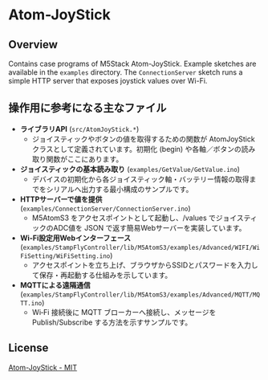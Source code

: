 # Atom-JoyStick

## Overview

Contains case programs of M5Stack Atom-JoyStick.
Example sketches are available in the `examples` directory. The `ConnectionServer` sketch runs a simple HTTP server that exposes joystick values over Wi-Fi.

## 操作用に参考になる主なファイル

- **ライブラリAPI** (`src/AtomJoyStick.*`)
  - ジョイスティックやボタンの値を取得するための関数が AtomJoyStick クラスとして定義されています。初期化 (begin) や各軸／ボタンの読み取り関数がここにあります。
- **ジョイスティックの基本読み取り** (`examples/GetValue/GetValue.ino`)
  - デバイスの初期化から各ジョイスティック軸・バッテリー情報の取得までをシリアルへ出力する最小構成のサンプルです。
- **HTTPサーバーで値を提供** (`examples/ConnectionServer/ConnectionServer.ino`)
  - M5AtomS3 をアクセスポイントとして起動し、/values でジョイスティックのADC値を JSON で返す簡易Webサーバーを実装しています。
- **Wi‑Fi設定用Webインターフェース** (`examples/StampFlyController/lib/M5AtomS3/examples/Advanced/WIFI/WiFiSetting/WiFiSetting.ino`)
  - アクセスポイントを立ち上げ、ブラウザからSSIDとパスワードを入力して保存・再起動する仕組みを示しています。
- **MQTTによる遠隔通信** (`examples/StampFlyController/lib/M5AtomS3/examples/Advanced/MQTT/MQTT.ino`)
  - Wi‑Fi 接続後に MQTT ブローカーへ接続し、メッセージを Publish/Subscribe する方法を示すサンプルです。

## License

[Atom-JoyStick - MIT](LICENSE)

